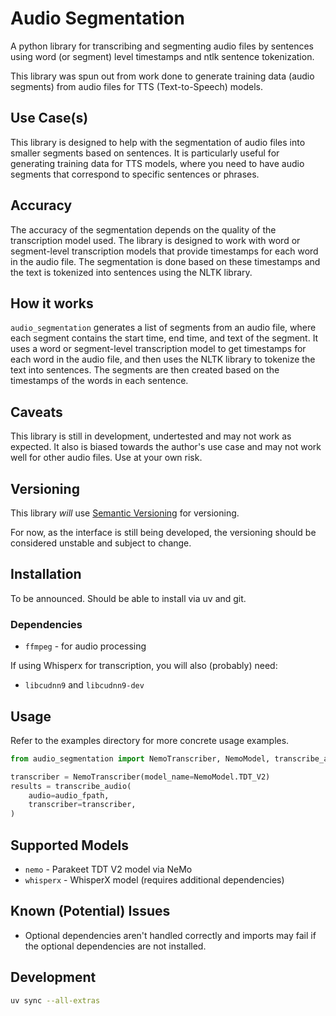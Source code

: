 # Audio Segmentation

A python library for transcribing and segmenting audio files by sentences using word (or segment) level timestamps and ntlk sentence tokenization.

This library was spun out from work done to generate training data (audio segments) from audio files for TTS (Text-to-Speech) models.

## Use Case(s)

This library is designed to help with the segmentation of audio files into smaller segments based on sentences. It is particularly useful for generating training data for TTS models, where you need to have audio segments that correspond to specific sentences or phrases.

## Accuracy

The accuracy of the segmentation depends on the quality of the transcription model used. The library is designed to work with word or segment-level transcription models that provide timestamps for each word in the audio file. The segmentation is done based on these timestamps and the text is tokenized into sentences using the NLTK library.

## How it works

`audio_segmentation` generates a list of segments from an audio file, where each segment contains the start time, end time, and text of the segment. It uses a word or segment-level transcription model to get timestamps for each word in the audio file, and then uses the NLTK library to tokenize the text into sentences. The segments are then created based on the timestamps of the words in each sentence.

## Caveats

This library is still in development, undertested and may not work as expected. It also is biased towards the author's use case and may not work well for other audio files. Use at your own risk.

## Versioning

This library _will_ use [Semantic Versioning](https://semver.org/) for versioning.

For now, as the interface is still being developed, the versioning should be considered unstable and subject to change.

## Installation

To be announced. Should be able to install via uv and git.

### Dependencies

- `ffmpeg` - for audio processing

If using Whisperx for transcription, you will also (probably) need:

- `libcudnn9` and `libcudnn9-dev`

## Usage

Refer to the examples directory for more concrete usage examples.

```python
from audio_segmentation import NemoTranscriber, NemoModel, transcribe_audio

transcriber = NemoTranscriber(model_name=NemoModel.TDT_V2)
results = transcribe_audio(
    audio=audio_fpath,
    transcriber=transcriber,
)
```

## Supported Models

- `nemo` - Parakeet TDT V2 model via NeMo
- `whisperx` - WhisperX model (requires additional dependencies)


## Known (Potential) Issues

- Optional dependencies aren't handled correctly and imports may fail if the optional dependencies are not installed.

## Development

```bash
uv sync --all-extras
```
